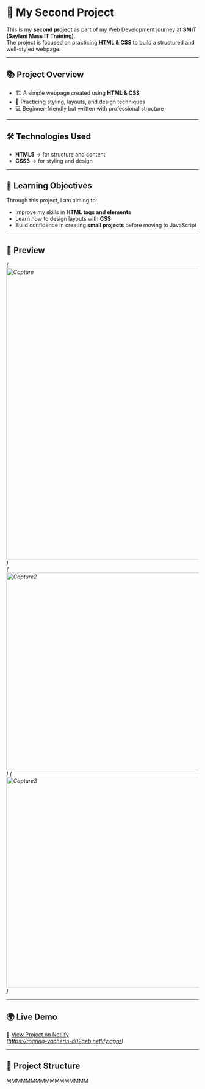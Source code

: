 # 🚀 My Second Project  

This is my **second project** as part of my Web Development journey at **SMIT (Saylani Mass IT Training)**.  
The project is focused on practicing **HTML & CSS** to build a structured and well-styled webpage.  

---

## 📚 Project Overview  

- 🏗️ A simple webpage created using **HTML & CSS**  
- 🎨 Practicing styling, layouts, and design techniques  
- 💻 Beginner-friendly but written with professional structure  

---

## 🛠️ Technologies Used  

- **HTML5** → for structure and content  
- **CSS3** → for styling and design  

---

## 🎯 Learning Objectives  

Through this project, I am aiming to:  
- Improve my skills in **HTML tags and elements**  
- Learn how to design layouts with **CSS**  
- Build confidence in creating **small projects** before moving to JavaScript  

---

## 📸 Preview  

*(<img width="1355" height="763" alt="Capture" src="https://github.com/user-attachments/assets/56c415c7-d809-4d3c-9a72-096e53e32d5e" />)*  
*(<img width="1330" height="517" alt="Capture2" src="https://github.com/user-attachments/assets/03fb7c4b-51f5-4c69-a784-9d1ccf8f3246" />)*
*(<img width="1317" height="552" alt="Capture3" src="https://github.com/user-attachments/assets/088766b2-d4ce-4fdf-a01d-6600c0b52f3b" />)*



---

## 🌍 Live Demo  

🔗 [View Project on Netlify](#)  
*(https://roaring-vacherin-d02aeb.netlify.app/)*  

---

## 📂 Project Structure  

MMMMMMMMMMMMMMMMM
